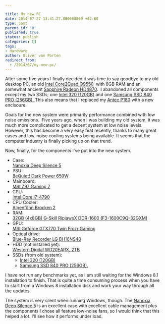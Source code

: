 ```yaml
---

title: My new PC
date: 2014-07-27 13:41:27.000000000 +02:00
type: post
parent_id: '0'
published: true
status: publish
categories: []
tags:
- Hardware
author: Oliver van Porten
redirect_from:
  - /2014/07/my-new-pc/
---
```

After some five years I finally decided it was time to say goodbye to my old desktop PC, an old [Intel Core2Quad Q9550](http://ark.intel.com/products/33924/Intel-Core2-Quad-Processor-Q9550-12M-Cache-2_83-GHz-1333-MHz-FSB)  with 8GB RAM and an somewhat ancient [Sapphire Radeon HD4870](http://www.sapphiretech.com/presentation/product/product_index.aspx?pid=179&lid=1).  I abandoned all components except my two SSDs; one [Intel 320 (120GB)](http://ark.intel.com/products/56563/Intel-SSD-320-Series-120GB-2_5in-SATA-3Gbs-25nm-MLC) and one [Samsung SSD 840 PRO (256GB). ](http://www.samsung.com/global/business/semiconductor/minisite/SSD/uk/html/about/SSD840Pro.html)This also means that I replaced my [Antec P180](http://www.silentpcreview.com/article249-page1.html) with a new enclsoure.

Goals for the new system were primarily performance combined with low noise emissions.  Five years ago, when I was building my old system, it was much more complicated to get a decent system at low noise levels. However, this has become a very easy feat recently, thanks to many great cases and low-noise cooling systems being available. It seems that the computer industry is finally picking up on that trend.

Now, finally, for the components I've put into the new system.

*   Case:  
    [Nanoxia Deep Silence 5](http://www.nanoxia-world.com/product/1/56/Deep+Silence+5+)
*   PSU:  
    [BeQuiet! Dark Power 650W](http://www.bequiet.com/en/powersupply/303)
*   Mainboard:  
    [MSI Z97 Gaming 7](http://www.msi.com/product/mb/Z97_GAMING_7.html#hero-overview)
*   CPU:  
    [Intel Core i7-4790](http://ark.intel.com/products/80806/Intel-Core-i7-4790-Processor-8M-Cache-up-to-4_00-GHz)
*   CPU Cooler:  
    [Alpenföhn Brocken 2](http://www.alpenfoehn.de/index.php/en/products/cpu-cooler/10-cpu-kuehler/92-brocken2)
*   RAM:  
    [32GB (4x8GB) G-Skill RipjawsX DDR-1600 (F3-1600C9Q-32GXM)](http://www.gskill.com/en/product/f3-1600c9q-32gxm)
*   GPU:  
    [MSI Geforce GTX770 Twin Frozr Gaming](http://www.msi.com/product/vga/N770_TF_2GD5OC.html#hero-overview)
*   Optical drive:  
    [Blue-Ray Recorder LG BH16NS40](http://www.lg.com/us/data-storage/lg-BH16NS40)
*   HDD (not installed yet):  
    [Western Digital WD20EARX, 2TB](http://www.wdc.com/en/products/products.aspx?id=780)
*   SSDs (from old system):
    *   [Intel 320 (120GB)](http://ark.intel.com/products/56563/Intel-SSD-320-Series-120GB-2_5in-SATA-3Gbs-25nm-MLC)
    *   [Samsung SSD 840 PRO (256GB).](http://www.samsung.com/global/business/semiconductor/minisite/SSD/uk/html/about/SSD840Pro.html)

I have not run any benchmarks yet, as I am still waiting for the Windows 8.1 installation to finish. That is quite a time consuming process when you have to start from a Windows 8 installation disk and work your way through all the updates.

The system is very silent when running Windows, though. The [Nanoxia Deep Silence 5](http://www.nanoxia-world.com/product/1/56/Deep+Silence+5+) is an excellent case with excellent cable management plus the components I chose all feature low-noise fans, so I would think that this helped a lot. I'll see how it performs under load.